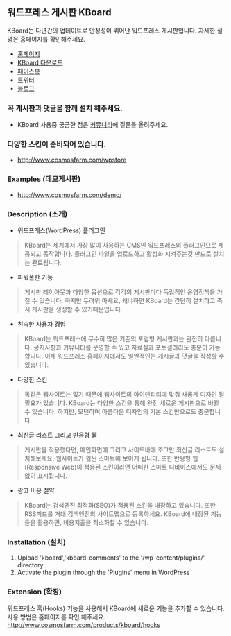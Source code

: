 ## 워드프레스 게시판 KBoard

KBoard는 다년간의 업데이트로 안정성이 뛰어난 워드프레스 게시판입니다.
자세한 설명은 홈페이지를 확인해주세요.
- [홈페이지](http://www.cosmosfarm.com/)
- [KBoard 다운로드](http://www.cosmosfarm.com/products/kboard)
- [페이스북](https://www.facebook.com/cosmosfarm.sns)
- [트위터](https://twitter.com/cosmosfarm)
- [블로그](http://blog.cosmosfarm.com/)



### 꼭 게시판과 댓글을 함께 설치 해주세요.

- KBoard 사용중 궁금한 점은 [커뮤니티](http://www.cosmosfarm.com/threads)에 질문을 올려주세요.



### 다양한 스킨이 준비되어 있습니다.

- http://www.cosmosfarm.com/wpstore



### Examples (데모게시판)

- http://www.cosmosfarm.com/demo/



### Description (소개)

- 워드프레스(WordPress) 플러그인

> KBoard는 세계에서 가장 많이 사용하는 CMS인 워드프레스의 플러그인으로 제공되고 동작합니다. 플러그인 파일을 업로드하고 활성화 시켜주는것 만드로 설치는 완료됩니다.

- 파워풀한 기능

> 게시판 레이아웃과 다양한 옵션으로 각각의 게시판마다 독립적인 운영정책을 가질 수 있습니다. 하지만 두려워 마세요, 왜냐하면 KBoard는 간단히 설치하고 즉시 게시판을 생성할 수 있기때문입니다.

- 친숙한 사용자 경험

> KBoard는 워드프레스에 무수히 많은 기존의 포럼형 게시판과는 완전히 다릅니다. 공지사항과 커뮤니티를 운영할 수 있고 자료실과 포토갤러리도 충분히 가능합니다. 이제 워드프레스 홈페이지에서도 일반적인는 게시글과 댓글을 작성할 수 있습니다.

- 다양한 스킨

> 똑같은 웹사이트는 없기 때문에 웹사이트의 아이덴티티에 맞춰 새롭게 디자인 될 필요가 있습니다. KBoard는 다양한 스킨을 통해 완전 새로운 게시판으로 바뀔 수 있습니다. 하지만, 모던하며 아름다운 디자인의 기본 스킨만으로도 충분합니다.

- 최신글 리스트 그리고 반응형 웹

> 게시판을 적용했다면, 메인화면에 그리고 사이드바에 조그만 최신글 리스트도 설치해보세요. 웹사이트가 훨씬 스마트해 보이게 됩니다. 또한 반응형 웹(Responsive Web)이 적용된 스킨이라면 어떠한 스마트 디바이스에서도 문제없이 표시됩니다.

- 광고 비용 절약

> KBoard는 검색엔진 최적화(SEO)가 적용된 스킨을 내장하고 있습니다. 또한 RSS피드를 거대 검색엔진의 사이트맵으로 등록하세요. KBoard에 내장된 기능들을 활용하면, 비용지출을 최소화할 수 있습니다.



### Installation (설치)

1. Upload 'kboard','kboard-comments' to the '/wp-content/plugins/' directory
2. Activate the plugin through the 'Plugins' menu in WordPress



###  Extension (확장)

워드프레스 훅(Hooks) 기능을 사용해서 KBoard에 새로운 기능을 추가할 수 있습니다.
사용 방법은 홈페이지를 확인 해주세요.
http://www.cosmosfarm.com/products/kboard/hooks